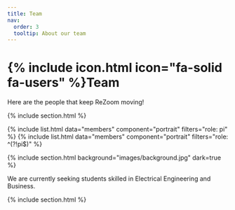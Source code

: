 ```yaml
---
title: Team
nav:
  order: 3
  tooltip: About our team
---
```


# {% include icon.html icon="fa-solid fa-users" %}Team

Here are the people that keep ReZoom moving!

{% include section.html %}

{% include list.html data="members" component="portrait" filters="role: pi" %}
{% include list.html data="members" component="portrait" filters="role: ^(?!pi$)" %}

{% include section.html background="images/background.jpg" dark=true %}

We are currently seeking students skilled in Electrical Engineering and Business.

{% include section.html %}
